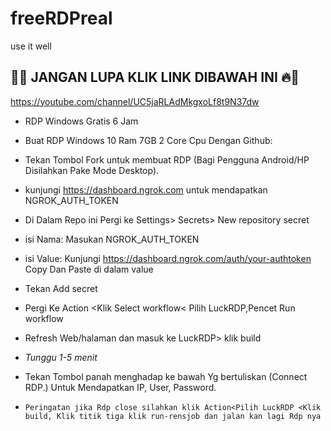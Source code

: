 # freeRDPreal
use it well 
  ## 🚨🔥 JANGAN LUPA KLIK LINK DIBAWAH INI 🔥🚨



 https://youtube.com/channel/UC5jaRLAdMkgxoLf8t9N37dw



+ RDP Windows Gratis 6 Jam



+ Buat RDP Windows 10 Ram 7GB 2 Core Cpu Dengan Github:



+ Tekan Tombol Fork untuk membuat RDP (Bagi Pengguna Android/HP Disilahkan Pake Mode Desktop).



+ kunjungi https://dashboard.ngrok.com untuk mendapatkan NGROK_AUTH_TOKEN



+ Di Dalam Repo ini Pergi ke Settings> Secrets> New repository secret



+ isi Nama: Masukan NGROK_AUTH_TOKEN



+ isi Value: Kunjungi https://dashboard.ngrok.com/auth/your-authtoken Copy Dan Paste di dalam value



+ Tekan Add secret



+ Pergi Ke Action <Klik Select workflow< Pilih LuckRDP,Pencet Run workflow



+ Refresh Web/halaman dan masuk ke LuckRDP> klik build



+ *Tunggu 1-5 menit*



+ Tekan Tombol panah menghadap ke bawah Yg bertuliskan (Connect RDP.) Untuk Mendapatkan IP, User, Password.



+  ```Peringatan jika Rdp close silahkan klik Action<Pilih LuckRDP <Klik build, Klik titik tiga klik run-rensjob dan jalan kan lagi Rdp nya```




